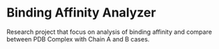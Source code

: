 # Binding Affinity Analyzer

Research project that focus on analysis of binding affinity and compare between PDB Complex with Chain A and B cases.
